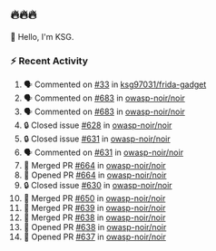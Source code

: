 ## 🔥🔥🔥
👋 Hello, I'm KSG.  

### ⚡ Recent Activity
<!--START_SECTION:activity-->
1. 🗣 Commented on [#33](https://github.com/ksg97031/frida-gadget/issues/33#issuecomment-3247634296) in [ksg97031/frida-gadget](https://github.com/ksg97031/frida-gadget)
2. 🗣 Commented on [#683](https://github.com/owasp-noir/noir/issues/683#issuecomment-3240840791) in [owasp-noir/noir](https://github.com/owasp-noir/noir)
3. 🗣 Commented on [#683](https://github.com/owasp-noir/noir/issues/683#issuecomment-3240840791) in [owasp-noir/noir](https://github.com/owasp-noir/noir)
4. 🔒 Closed issue [#628](https://github.com/owasp-noir/noir/issues/628) in [owasp-noir/noir](https://github.com/owasp-noir/noir)
5. 🔒 Closed issue [#631](https://github.com/owasp-noir/noir/issues/631) in [owasp-noir/noir](https://github.com/owasp-noir/noir)
6. 🗣 Commented on [#631](https://github.com/owasp-noir/noir/issues/631#issuecomment-3184871801) in [owasp-noir/noir](https://github.com/owasp-noir/noir)
7. 🎉 Merged PR [#664](https://github.com/owasp-noir/noir/pull/664) in [owasp-noir/noir](https://github.com/owasp-noir/noir)
8. 💪 Opened PR [#664](https://github.com/owasp-noir/noir/pull/664) in [owasp-noir/noir](https://github.com/owasp-noir/noir)
9. 🔒 Closed issue [#630](https://github.com/owasp-noir/noir/issues/630) in [owasp-noir/noir](https://github.com/owasp-noir/noir)
10. 🎉 Merged PR [#650](https://github.com/owasp-noir/noir/pull/650) in [owasp-noir/noir](https://github.com/owasp-noir/noir)
11. 🎉 Merged PR [#639](https://github.com/owasp-noir/noir/pull/639) in [owasp-noir/noir](https://github.com/owasp-noir/noir)
12. 🎉 Merged PR [#638](https://github.com/owasp-noir/noir/pull/638) in [owasp-noir/noir](https://github.com/owasp-noir/noir)
13. 💪 Opened PR [#638](https://github.com/owasp-noir/noir/pull/638) in [owasp-noir/noir](https://github.com/owasp-noir/noir)
14. 💪 Opened PR [#637](https://github.com/owasp-noir/noir/pull/637) in [owasp-noir/noir](https://github.com/owasp-noir/noir)
<!--END_SECTION:activity-->

